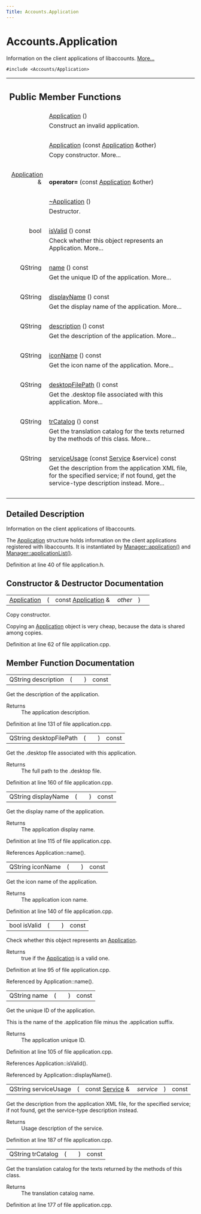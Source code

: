 ```yaml
---
Title: Accounts.Application
---
```


# Accounts.Application

<p>Information on the client applications of libaccounts.  
<a href="..//Accounts.Application.md#details">More...</a></p>
<p><code>#include &lt;Accounts/Application&gt;</code></p>
<table class="memberdecls">
<tr class="heading"><td colspan="2"><h2 class="groupheader">
Public Member Functions</h2></td></tr>
<tr class="memitem:aec7d6461aa7be31d98eff24b9d69ae3d"><td class="memItemLeft" align="right" valign="top">
&#160;</td><td class="memItemRight" valign="bottom"><a class="el" href="..//Accounts.Application.md#aec7d6461aa7be31d98eff24b9d69ae3d">Application</a> ()</td></tr>
<tr class="memdesc:aec7d6461aa7be31d98eff24b9d69ae3d"><td class="mdescLeft">&#160;</td><td class="mdescRight">Construct an invalid application. <br /></td></tr>
<tr class="separator:aec7d6461aa7be31d98eff24b9d69ae3d"><td class="memSeparator" colspan="2">&#160;</td></tr>
<tr class="memitem:af5e0a77dad01833eddabf0def1caa475"><td class="memItemLeft" align="right" valign="top">&#160;</td><td class="memItemRight" valign="bottom"><a class="el" href="..//Accounts.Application.md#af5e0a77dad01833eddabf0def1caa475">Application</a> (const <a class="el" href="..//Accounts.Application.md">Application</a> &amp;other)</td></tr>
<tr class="memdesc:af5e0a77dad01833eddabf0def1caa475"><td class="mdescLeft">&#160;</td><td class="mdescRight">Copy constructor.  More...<br /></td></tr>
<tr class="separator:af5e0a77dad01833eddabf0def1caa475"><td class="memSeparator" colspan="2">&#160;</td></tr>
<tr class="memitem:a645636c24dff51fd2b9ec75fc083b928"><td class="memItemLeft" align="right" valign="top">
<a class="el" href="..//Accounts.Application.md">Application</a> &amp;&#160;</td><td class="memItemRight" valign="bottom"><b>operator=</b> (const <a class="el" href="..//Accounts.Application.md">Application</a> &amp;other)</td></tr>
<tr class="separator:a645636c24dff51fd2b9ec75fc083b928"><td class="memSeparator" colspan="2">&#160;</td></tr>
<tr class="memitem:a713b51c450f3ae9db74cd857c2419173"><td class="memItemLeft" align="right" valign="top">
&#160;</td><td class="memItemRight" valign="bottom"><a class="el" href="..//Accounts.Application.md#a713b51c450f3ae9db74cd857c2419173">~Application</a> ()</td></tr>
<tr class="memdesc:a713b51c450f3ae9db74cd857c2419173"><td class="mdescLeft">&#160;</td><td class="mdescRight">Destructor. <br /></td></tr>
<tr class="separator:a713b51c450f3ae9db74cd857c2419173"><td class="memSeparator" colspan="2">&#160;</td></tr>
<tr class="memitem:aac1b70a2ed67ead038c4d3f5ac4d8a81"><td class="memItemLeft" align="right" valign="top">bool&#160;</td><td class="memItemRight" valign="bottom"><a class="el" href="..//Accounts.Application.md#aac1b70a2ed67ead038c4d3f5ac4d8a81">isValid</a> () const </td></tr>
<tr class="memdesc:aac1b70a2ed67ead038c4d3f5ac4d8a81"><td class="mdescLeft">&#160;</td><td class="mdescRight">Check whether this object represents an Application.  More...<br /></td></tr>
<tr class="separator:aac1b70a2ed67ead038c4d3f5ac4d8a81"><td class="memSeparator" colspan="2">&#160;</td></tr>
<tr class="memitem:a2b0a198f837184bf6fff555cee3ce770"><td class="memItemLeft" align="right" valign="top">QString&#160;</td><td class="memItemRight" valign="bottom"><a class="el" href="..//Accounts.Application.md#a2b0a198f837184bf6fff555cee3ce770">name</a> () const </td></tr>
<tr class="memdesc:a2b0a198f837184bf6fff555cee3ce770"><td class="mdescLeft">&#160;</td><td class="mdescRight">Get the unique ID of the application.  More...<br /></td></tr>
<tr class="separator:a2b0a198f837184bf6fff555cee3ce770"><td class="memSeparator" colspan="2">&#160;</td></tr>
<tr class="memitem:a9def71dea12661002bb3a63b3b91d08d"><td class="memItemLeft" align="right" valign="top">QString&#160;</td><td class="memItemRight" valign="bottom"><a class="el" href="..//Accounts.Application.md#a9def71dea12661002bb3a63b3b91d08d">displayName</a> () const </td></tr>
<tr class="memdesc:a9def71dea12661002bb3a63b3b91d08d"><td class="mdescLeft">&#160;</td><td class="mdescRight">Get the display name of the application.  More...<br /></td></tr>
<tr class="separator:a9def71dea12661002bb3a63b3b91d08d"><td class="memSeparator" colspan="2">&#160;</td></tr>
<tr class="memitem:aeaebc63d2181b1a4506603f4e03f1275"><td class="memItemLeft" align="right" valign="top">QString&#160;</td><td class="memItemRight" valign="bottom"><a class="el" href="..//Accounts.Application.md#aeaebc63d2181b1a4506603f4e03f1275">description</a> () const </td></tr>
<tr class="memdesc:aeaebc63d2181b1a4506603f4e03f1275"><td class="mdescLeft">&#160;</td><td class="mdescRight">Get the description of the application.  More...<br /></td></tr>
<tr class="separator:aeaebc63d2181b1a4506603f4e03f1275"><td class="memSeparator" colspan="2">&#160;</td></tr>
<tr class="memitem:a038b22680aca535f9972908fe2f1f6a1"><td class="memItemLeft" align="right" valign="top">QString&#160;</td><td class="memItemRight" valign="bottom"><a class="el" href="..//Accounts.Application.md#a038b22680aca535f9972908fe2f1f6a1">iconName</a> () const </td></tr>
<tr class="memdesc:a038b22680aca535f9972908fe2f1f6a1"><td class="mdescLeft">&#160;</td><td class="mdescRight">Get the icon name of the application.  More...<br /></td></tr>
<tr class="separator:a038b22680aca535f9972908fe2f1f6a1"><td class="memSeparator" colspan="2">&#160;</td></tr>
<tr class="memitem:a8e3558c6d34db1186be87e3483ff59f8"><td class="memItemLeft" align="right" valign="top">QString&#160;</td><td class="memItemRight" valign="bottom"><a class="el" href="..//Accounts.Application.md#a8e3558c6d34db1186be87e3483ff59f8">desktopFilePath</a> () const </td></tr>
<tr class="memdesc:a8e3558c6d34db1186be87e3483ff59f8"><td class="mdescLeft">&#160;</td><td class="mdescRight">Get the .desktop file associated with this application.  More...<br /></td></tr>
<tr class="separator:a8e3558c6d34db1186be87e3483ff59f8"><td class="memSeparator" colspan="2">&#160;</td></tr>
<tr class="memitem:a6c73afd4753195ea4eee794c95a770dd"><td class="memItemLeft" align="right" valign="top">QString&#160;</td><td class="memItemRight" valign="bottom"><a class="el" href="..//Accounts.Application.md#a6c73afd4753195ea4eee794c95a770dd">trCatalog</a> () const </td></tr>
<tr class="memdesc:a6c73afd4753195ea4eee794c95a770dd"><td class="mdescLeft">&#160;</td><td class="mdescRight">Get the translation catalog for the texts returned by the methods of this class.  More...<br /></td></tr>
<tr class="separator:a6c73afd4753195ea4eee794c95a770dd"><td class="memSeparator" colspan="2">&#160;</td></tr>
<tr class="memitem:a3e79b6f20785764a31a750544fde6f39"><td class="memItemLeft" align="right" valign="top">QString&#160;</td><td class="memItemRight" valign="bottom"><a class="el" href="..//Accounts.Application.md#a3e79b6f20785764a31a750544fde6f39">serviceUsage</a> (const <a class="el" href="..//Accounts.Service.md">Service</a> &amp;service) const </td></tr>
<tr class="memdesc:a3e79b6f20785764a31a750544fde6f39"><td class="mdescLeft">&#160;</td><td class="mdescRight">Get the description from the application XML file, for the specified service; if not found, get the service-type description instead.  More...<br /></td></tr>
<tr class="separator:a3e79b6f20785764a31a750544fde6f39"><td class="memSeparator" colspan="2">&#160;</td></tr>
</table>
<a name="details" id="details"></a><h2 class="groupheader">Detailed Description</h2>
<p>Information on the client applications of libaccounts. </p>
<p>The <a class="el" href="..//Accounts.Application.md" title="Information on the client applications of libaccounts. ">Application</a> structure holds information on the client applications registered with libaccounts. It is instantiated by <a class="el" href="..//Accounts.Manager.md#a28ff538d5abd52ff691e30ed75a6b41f" title="Get an object representing an application. ">Manager::application()</a> and <a class="el" href="..//Accounts.Manager.md#ae18f9f8c59a4e15e8849dd832c54b874" title="List the registered applications which support the given service. ">Manager::applicationList()</a>. </p>
<p>Definition at line 40 of file application.h.</p>
<h2 class="groupheader">Constructor &amp; Destructor Documentation</h2>
<table class="memname">
<tr>
<td class="memname"><a class="el" href="..//Accounts.Application.md">Application</a> </td>
<td>(</td>
<td class="paramtype">const <a class="el" href="..//Accounts.Application.md">Application</a> &amp;&#160;</td>
<td class="paramname"><em>other</em></td><td>)</td>
<td></td>
</tr>
</table>
<p>Copy constructor. </p>
<p>Copying an <a class="el" href="..//Accounts.Application.md" title="Information on the client applications of libaccounts. ">Application</a> object is very cheap, because the data is shared among copies. </p>
<p>Definition at line 62 of file application.cpp.</p>
<h2 class="groupheader">Member Function Documentation</h2>
<table class="memname">
<tr>
<td class="memname">QString description </td>
<td>(</td>
<td class="paramname"></td><td>)</td>
<td> const</td>
</tr>
</table>
<p>Get the description of the application. </p>
<dl class="section return"><dt>Returns</dt><dd>The application description. </dd></dl>
<p>Definition at line 131 of file application.cpp.</p>
<table class="memname">
<tr>
<td class="memname">QString desktopFilePath </td>
<td>(</td>
<td class="paramname"></td><td>)</td>
<td> const</td>
</tr>
</table>
<p>Get the .desktop file associated with this application. </p>
<dl class="section return"><dt>Returns</dt><dd>The full path to the .desktop file. </dd></dl>
<p>Definition at line 160 of file application.cpp.</p>
<table class="memname">
<tr>
<td class="memname">QString displayName </td>
<td>(</td>
<td class="paramname"></td><td>)</td>
<td> const</td>
</tr>
</table>
<p>Get the display name of the application. </p>
<dl class="section return"><dt>Returns</dt><dd>The application display name. </dd></dl>
<p>Definition at line 115 of file application.cpp.</p>
<p>References Application::name().</p>
<table class="memname">
<tr>
<td class="memname">QString iconName </td>
<td>(</td>
<td class="paramname"></td><td>)</td>
<td> const</td>
</tr>
</table>
<p>Get the icon name of the application. </p>
<dl class="section return"><dt>Returns</dt><dd>The application icon name. </dd></dl>
<p>Definition at line 140 of file application.cpp.</p>
<table class="memname">
<tr>
<td class="memname">bool isValid </td>
<td>(</td>
<td class="paramname"></td><td>)</td>
<td> const</td>
</tr>
</table>
<p>Check whether this object represents an <a class="el" href="..//Accounts.Application.md" title="Information on the client applications of libaccounts. ">Application</a>. </p>
<dl class="section return"><dt>Returns</dt><dd>true if the <a class="el" href="..//Accounts.Application.md" title="Information on the client applications of libaccounts. ">Application</a> is a valid one. </dd></dl>
<p>Definition at line 95 of file application.cpp.</p>
<p>Referenced by Application::name().</p>
<table class="memname">
<tr>
<td class="memname">QString name </td>
<td>(</td>
<td class="paramname"></td><td>)</td>
<td> const</td>
</tr>
</table>
<p>Get the unique ID of the application. </p>
<p>This is the name of the .application file minus the .application suffix. </p><dl class="section return"><dt>Returns</dt><dd>The application unique ID. </dd></dl>
<p>Definition at line 105 of file application.cpp.</p>
<p>References Application::isValid().</p>
<p>Referenced by Application::displayName().</p>
<table class="memname">
<tr>
<td class="memname">QString serviceUsage </td>
<td>(</td>
<td class="paramtype">const <a class="el" href="..//Accounts.Service.md">Service</a> &amp;&#160;</td>
<td class="paramname"><em>service</em></td><td>)</td>
<td> const</td>
</tr>
</table>
<p>Get the description from the application XML file, for the specified service; if not found, get the service-type description instead. </p>
<dl class="section return"><dt>Returns</dt><dd>Usage description of the service. </dd></dl>
<p>Definition at line 187 of file application.cpp.</p>
<table class="memname">
<tr>
<td class="memname">QString trCatalog </td>
<td>(</td>
<td class="paramname"></td><td>)</td>
<td> const</td>
</tr>
</table>
<p>Get the translation catalog for the texts returned by the methods of this class. </p>
<dl class="section return"><dt>Returns</dt><dd>The translation catalog name. </dd></dl>
<p>Definition at line 177 of file application.cpp.</p>
